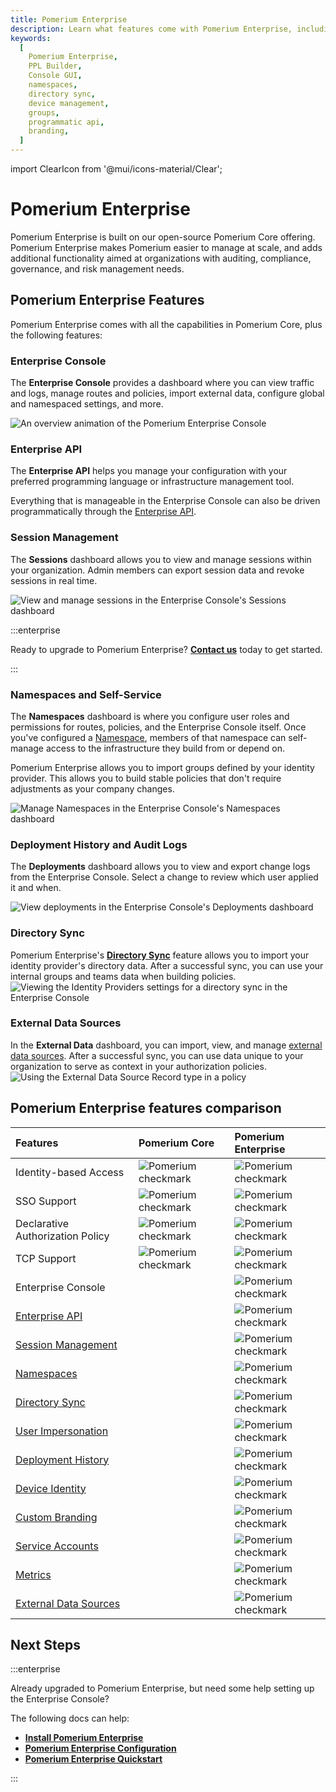 ```yaml
---
title: Pomerium Enterprise
description: Learn what features come with Pomerium Enterprise, including a Console GUI where you can manage your policies, namespaces, groups, routes, and more.
keywords:
  [
    Pomerium Enterprise,
    PPL Builder,
    Console GUI,
    namespaces,
    directory sync,
    device management,
    groups,
    programmatic api,
    branding,
  ]
---
```


import ClearIcon from '@mui/icons-material/Clear';

# Pomerium Enterprise

Pomerium Enterprise is built on our open-source Pomerium Core offering. Pomerium Enterprise makes Pomerium easier to manage at scale, and adds additional functionality aimed at organizations with auditing, compliance, governance, and risk management needs.

## Pomerium Enterprise Features

Pomerium Enterprise comes with all the capabilities in Pomerium Core, plus the following features:

### Enterprise Console

The **Enterprise Console** provides a dashboard where you can view traffic and logs, manage routes and policies, import external data, configure global and namespaced settings, and more.

![An overview animation of the Pomerium Enterprise Console](./img/enterprise-console-overview.gif)

### Enterprise API

The **Enterprise API** helps you manage your configuration with your preferred programming language or infrastructure management tool.

Everything that is manageable in the Enterprise Console can also be driven programmatically through the [Enterprise API](/docs/internals/management-api-enterprise).

### Session Management

The **Sessions** dashboard allows you to view and manage sessions within your organization. Admin members can export session data and revoke sessions in real time.

![View and manage sessions in the Enterprise Console's Sessions dashboard](./img/manage-sessions.png)

:::enterprise

Ready to upgrade to Pomerium Enterprise? [**Contact us**](https://www.pomerium.com/enterprise-sales/) today to get started.

:::

### Namespaces and Self-Service

The **Namespaces** dashboard is where you configure user roles and permissions for routes, policies, and the Enterprise Console itself. Once you've configured a [Namespace](/docs/internals/namespacing), members of that namespace can self-manage access to the infrastructure they build from or depend on.

Pomerium Enterprise allows you to import groups defined by your identity provider. This allows you to build stable policies that don't require adjustments as your company changes.

![Manage Namespaces in the Enterprise Console's Namespaces dashboard](./img/manage-namespaces.gif)

### Deployment History and Audit Logs

The **Deployments** dashboard allows you to view and export change logs from the Enterprise Console. Select a change to review which user applied it and when.

![View deployments in the Enterprise Console's Deployments dashboard](./img/deployments-dashboard.gif)

### Directory Sync

Pomerium Enterprise's [**Directory Sync**](/docs/integrations/user-standing/directory-sync) feature allows you to import your identity provider's directory data. After a successful sync, you can use your internal groups and teams data when building policies. ![Viewing the Identity Providers settings for a directory sync in the Enterprise Console](./img/directory-sync-2.png)

### External Data Sources

In the **External Data** dashboard, you can import, view, and manage [external data sources](/docs/capabilities/integrations). After a successful sync, you can use data unique to your organization to serve as context in your authorization policies. ![Using the External Data Source Record type in a policy](./img/external-data-as-context.gif)

## Pomerium Enterprise features comparison

| Features | Pomerium Core | Pomerium Enterprise |
| :-- | :-- | :-- |
| Identity-based Access | ![Pomerium checkmark](./img/pomerium-checkmark.svg) | ![Pomerium checkmark](./img/pomerium-checkmark.svg) |
| SSO Support | ![Pomerium checkmark](./img/pomerium-checkmark.svg) | ![Pomerium checkmark](./img/pomerium-checkmark.svg) |
| Declarative Authorization Policy | ![Pomerium checkmark](./img/pomerium-checkmark.svg) | ![Pomerium checkmark](./img/pomerium-checkmark.svg) |
| TCP Support | ![Pomerium checkmark](./img/pomerium-checkmark.svg) | ![Pomerium checkmark](./img/pomerium-checkmark.svg) |
| Enterprise Console | <ClearIcon /> | ![Pomerium checkmark](./img/pomerium-checkmark.svg) |
| [Enterprise API](/docs/internals/management-api-enterprise) | <ClearIcon /> | ![Pomerium checkmark](./img/pomerium-checkmark.svg) |
| [Session Management](/docs/capabilities/metrics#sessions) | <ClearIcon /> | ![Pomerium checkmark](./img/pomerium-checkmark.svg) |
| [Namespaces](/docs/internals/namespacing) | <ClearIcon /> | ![Pomerium checkmark](./img/pomerium-checkmark.svg) |
| [Directory Sync](/docs/integrations/user-standing/directory-sync) | <ClearIcon /> | ![Pomerium checkmark](./img/pomerium-checkmark.svg) |
| [User Impersonation](/docs/capabilities/impersonation) | <ClearIcon /> | ![Pomerium checkmark](./img/pomerium-checkmark.svg) |
| [Deployment History](/docs/capabilities/metrics#changesets-and-deployments) | <ClearIcon /> | ![Pomerium checkmark](./img/pomerium-checkmark.svg) |
| [Device Identity](/docs/integrations/device-context/device-identity) | <ClearIcon /> | ![Pomerium checkmark](./img/pomerium-checkmark.svg) |
| [Custom Branding](/docs/capabilities/branding) | <ClearIcon /> | ![Pomerium checkmark](./img/pomerium-checkmark.svg) |
| [Service Accounts](/docs/capabilities/service-accounts) | <ClearIcon /> | ![Pomerium checkmark](./img/pomerium-checkmark.svg) |
| [Metrics](/docs/capabilities/metrics) | <ClearIcon /> | ![Pomerium checkmark](./img/pomerium-checkmark.svg) |
| [External Data Sources](/docs/capabilities/integrations) | <ClearIcon /> | ![Pomerium checkmark](./img/pomerium-checkmark.svg) |

## Next Steps

:::enterprise

Already upgraded to Pomerium Enterprise, but need some help setting up the Enterprise Console?

The following docs can help:

- [**Install Pomerium Enterprise**](/docs/deploy/enterprise/install)
- [**Pomerium Enterprise Configuration**](/docs/deploy/enterprise/configure)
- [**Pomerium Enterprise Quickstart**](/docs/deploy/enterprise/quickstart)

:::
